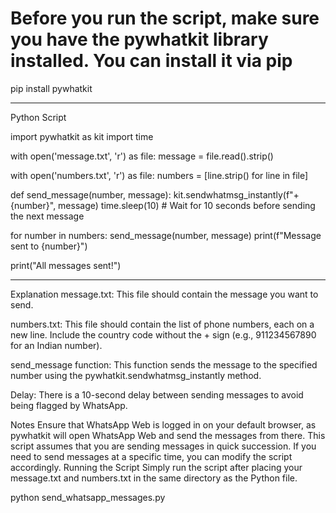# Before you run the script, make sure you have the pywhatkit library installed. You can install it via pip

pip install pywhatkit

----------------------------------------
Python Script

import pywhatkit as kit
import time

with open('message.txt', 'r') as file:
    message = file.read().strip()

with open('numbers.txt', 'r') as file:
    numbers = [line.strip() for line in file]

def send_message(number, message):
    kit.sendwhatmsg_instantly(f"+{number}", message)
    time.sleep(10)  # Wait for 10 seconds before sending the next message

for number in numbers:
    send_message(number, message)
    print(f"Message sent to {number}")

print("All messages sent!")

----------------------------------------

Explanation
message.txt: This file should contain the message you want to send.

numbers.txt: This file should contain the list of phone numbers, each on a new line. Include the country code without the + sign (e.g., 911234567890 for an Indian number).

send_message function: This function sends the message to the specified number using the pywhatkit.sendwhatmsg_instantly method.

Delay: There is a 10-second delay between sending messages to avoid being flagged by WhatsApp.

Notes
Ensure that WhatsApp Web is logged in on your default browser, as pywhatkit will open WhatsApp Web and send the messages from there.
This script assumes that you are sending messages in quick succession. If you need to send messages at a specific time, you can modify the script accordingly.
Running the Script
Simply run the script after placing your message.txt and numbers.txt in the same directory as the Python file.

python send_whatsapp_messages.py
